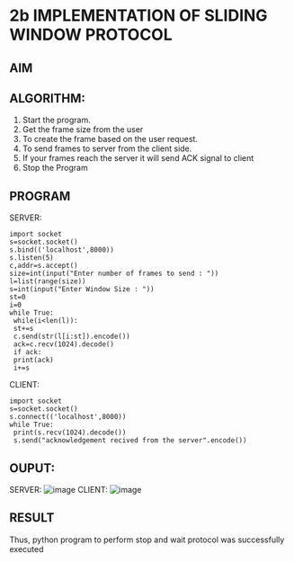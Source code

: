 # 2b IMPLEMENTATION OF SLIDING WINDOW PROTOCOL
## AIM
## ALGORITHM:
1. Start the program.
2. Get the frame size from the user
3. To create the frame based on the user request.
4. To send frames to server from the client side.
5. If your frames reach the server it will send ACK signal to client
6. Stop the Program
## PROGRAM
SERVER:
```
import socket
s=socket.socket()
s.bind(('localhost',8000))
s.listen(5)
c,addr=s.accept()
size=int(input("Enter number of frames to send : "))
l=list(range(size))
s=int(input("Enter Window Size : "))
st=0
i=0
while True:
 while(i<len(l)):
 st+=s
 c.send(str(l[i:st]).encode())
 ack=c.recv(1024).decode()
 if ack:
 print(ack)
 i+=s
```
CLIENT:
```
import socket
s=socket.socket()
s.connect(('localhost',8000))
while True: 
 print(s.recv(1024).decode())
 s.send("acknowledgement recived from the server".encode())
```

## OUPUT:
SERVER:
![image](https://github.com/23006823/2b_SLIDING_WINDOW_PROTOCOL/assets/138971409/991c087a-8efd-418f-8e78-0fd138ce6a76)
CLIENT:
![image](https://github.com/23006823/2b_SLIDING_WINDOW_PROTOCOL/assets/138971409/de0e2cdd-7db5-4be5-a947-783012f74618)


## RESULT
Thus, python program to perform stop and wait protocol was successfully executed
